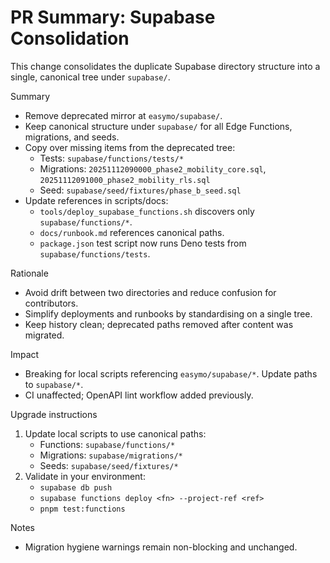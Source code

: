 # PR Summary: Supabase Consolidation

This change consolidates the duplicate Supabase directory structure into a single, canonical tree under `supabase/`.

Summary
- Remove deprecated mirror at `easymo/supabase/`.
- Keep canonical structure under `supabase/` for all Edge Functions, migrations, and seeds.
- Copy over missing items from the deprecated tree:
  - Tests: `supabase/functions/tests/*`
  - Migrations: `20251112090000_phase2_mobility_core.sql`, `20251112091000_phase2_mobility_rls.sql`
  - Seed: `supabase/seed/fixtures/phase_b_seed.sql`
- Update references in scripts/docs:
  - `tools/deploy_supabase_functions.sh` discovers only `supabase/functions/*`.
  - `docs/runbook.md` references canonical paths.
  - `package.json` test script now runs Deno tests from `supabase/functions/tests`.

Rationale
- Avoid drift between two directories and reduce confusion for contributors.
- Simplify deployments and runbooks by standardising on a single tree.
- Keep history clean; deprecated paths removed after content was migrated.

Impact
- Breaking for local scripts referencing `easymo/supabase/*`. Update paths to `supabase/*`.
- CI unaffected; OpenAPI lint workflow added previously.

Upgrade instructions
1. Update local scripts to use canonical paths:
   - Functions: `supabase/functions/*`
   - Migrations: `supabase/migrations/*`
   - Seeds: `supabase/seed/fixtures/*`
2. Validate in your environment:
   - `supabase db push`
   - `supabase functions deploy <fn> --project-ref <ref>`
   - `pnpm test:functions`

Notes
- Migration hygiene warnings remain non-blocking and unchanged.

